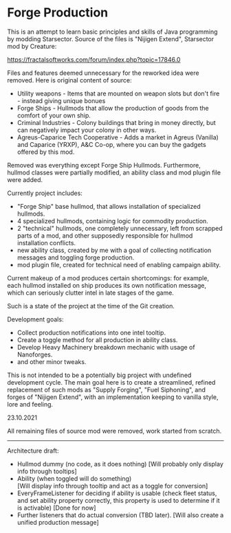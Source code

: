 # Forge Production

This is an attempt to learn basic principles and skills of Java programming by modding Starsector.
Source of the files is "Nijigen Extend", Starsector mod by Creature:

https://fractalsoftworks.com/forum/index.php?topic=17846.0

Files and features deemed unnecessary for the reworked idea were removed. Here is original content of source:

- Utility weapons - Items that are mounted on weapon slots but don't fire - instead giving unique bonues
- Forge Ships - Hullmods that allow the production of goods from the comfort of your own ship.
- Criminal Industries - Colony buildings that bring in money directly, but can negatively impact your colony in other ways.
- Agreus-Caparice Tech Cooperative - Adds a market in Agreus (Vanilla) and Caparice (YRXP), A&C Co-op, where you can buy the gadgets offered by this mod.

Removed was everything except Forge Ship Hullmods. Furthermore, hullmod classes were partially modified, an ability class and mod plugin file were added.

Currently project includes:

- "Forge Ship" base hullmod, that allows installation of specialized hullmods.
- 4 specialized hullmods, containing logic for commodity production.
- 2 "technical" hullmods, one completely unnecessary, left from scrapped parts of a mod, and other supposedly responsible for hullmod installation conflicts.
- new ability class, created by me with a goal of collecting notification messages and toggling forge production.
- mod plugin file, created for technical need of enabling campaign ability.

Current makeup of a mod produces certain shortcomings: for example, each hullmod installed on ship produces its own notification message, 
which can seriously clutter intel in late stages of the game.

Such is a state of the project at the time of the Git creation.

Development goals:

- Collect production notifications into one intel tooltip.
- Create a toggle method for all production in ability class.
- Develop Heavy Machinery breakdown mechanic with usage of Nanoforges.
- and other minor tweaks.

This is not intended to be a potentially big project with undefined development cycle. 
The main goal here is to create a streamlined, refined replacement of such mods as "Supply Forging", "Fuel Siphoning", and forges of "Nijigen Extend", 
with an implementation keeping to vanilla style, lore and feeling.

23.10.2021

All remaining files of source mod were removed, work started from scratch.

* * *

Architecture draft:

 - Hullmod dummy (no code, as it does nothing) 
       [Will probably only display info through tooltips]
 - Ability (when toggled will do something)  
       [Will display info through tooltip and act as a toggle for conversion]
 - EveryFrameListener for deciding if ability is usable (check fleet status, and set ability property correctly, this property is used to determine if it is              activable)
       [Done for now]
 - Further listeners that do actual conversion (TBD later). 
       [Will also create a unified production message]
